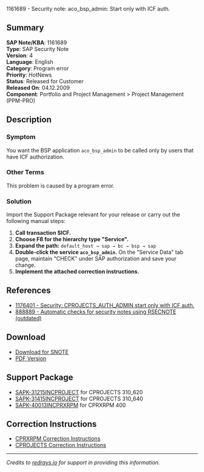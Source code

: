 1161689 - Security note: aco_bsp_admin: Start only with ICF auth.

## Summary

**SAP Note/KBA**: 1161689  
**Type**: SAP Security Note  
**Version**: 4  
**Language**: English  
**Category**: Program error  
**Priority**: HotNews  
**Status**: Released for Customer  
**Released On**: 04.12.2009  
**Component**: Portfolio and Project Management > Project Management (PPM-PRO)

## Description

### Symptom

You want the BSP application `aco_bsp_admin` to be called only by users that have ICF authorization.

### Other Terms

This problem is caused by a program error.

### Solution

Import the Support Package relevant for your release or carry out the following manual steps:

1. **Call transaction SICF.**
2. **Choose F8 for the hierarchy type "Service".**
3. **Expand the path:** `default_host → sap → bc → bsp → sap`
4. **Double-click the service `aco_bsp_admin`.** On the "Service Data" tab page, maintain "CHECK" under SAP authorization and save your change.
5. **Implement the attached correction instructions.**

## References

- [1176401 - Security: CPROJECTS_AUTH_ADMIN start only with ICF auth.](https://me.sap.com/notes/1176401)
- [888889 - Automatic checks for security notes using RSECNOTE (outdated)](https://me.sap.com/notes/888889)

## Download

- [Download for SNOTE](https://notesdownloads.sap.com/note/0040000007004252017)
- [PDF Version](https://userapps.support.sap.com/sap/support/sfm/notes/print/0001161689?language=en-US&token=7D0CD9AE595E625DF174BA1B768FF1A3)

## Support Package

- [SAPK-31215INCPROJECT](https://me.sap.com/supportpackage/SAPK-31215INCPROJECT) for CPROJECTS 310_620
- [SAPK-31415INCPROJECT](https://me.sap.com/supportpackage/SAPK-31415INCPROJECT) for CPROJECTS 310_640
- [SAPK-40013INCPRXRPM](https://me.sap.com/supportpackage/SAPK-40013INCPRXRPM) for CPRXRPM 400

## Correction Instructions

- [CPRXRPM Correction Instructions](https://me.sap.com/corrins/0001161689/381)
- [CPROJECTS Correction Instructions](https://me.sap.com/corrins/0001161689/320)

---

*Credits to [redrays.io](https://redrays.io) for support in providing this information.*